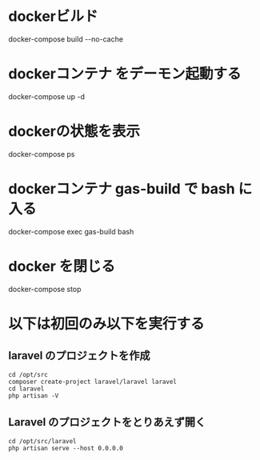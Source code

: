 # dockerビルド

docker-compose build --no-cache

# dockerコンテナ をデーモン起動する

docker-compose up -d

# dockerの状態を表示

docker-compose ps

# dockerコンテナ gas-build で bash に入る

docker-compose exec gas-build bash



# docker を閉じる

docker-compose stop


# 以下は初回のみ以下を実行する

## laravel のプロジェクトを作成

```
cd /opt/src
composer create-project laravel/laravel laravel
cd laravel
php artisan -V
```

## Laravel のプロジェクトをとりあえず開く

```
cd /opt/src/laravel
php artisan serve --host 0.0.0.0
```